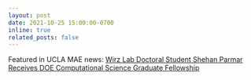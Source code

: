 ```yaml
---
layout: post
date: 2021-10-25 15:00:00-0700
inline: true
related_posts: false
---
```


Featured in UCLA MAE news: [Wirz Lab Doctoral Student Shehan Parmar Receives DOE Computational Science Graduate Fellowship](https://www.mae.ucla.edu/wirz-lab-doctoral-student-shehan-parmar-receives-doe-computational-science-graduate-fellowship/)